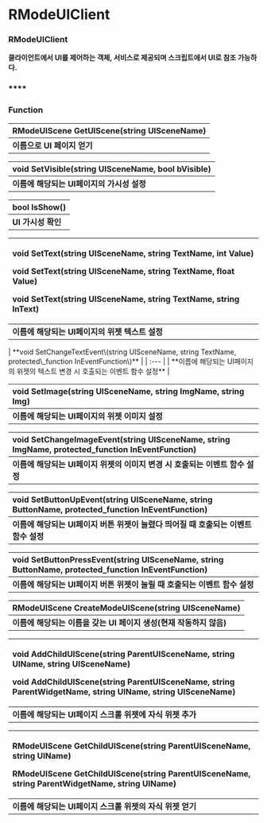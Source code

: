 # RModeUIClient

### **RModeUIClient**

**클라이언트에서 UI를 제어하는 객체, 서비스로 제공되며 스크립트에서 UI로 참조 가능하다.**

### \*\*\*\*

### **Function**

| **RModeUIScene GetUIScene\(string UISceneName\)** |
| :--- |
| **이름으로 UI 페이지 얻기** |

|  **void SetVisible\(string UISceneName, bool bVisible\)** |
| :--- |
|  **이름에 해당되는 UI페이지의 가시성 설정** |

| **bool IsShow\(\)** |
| :--- |
| **UI 가시성 확인** |

<table>
  <thead>
    <tr>
      <th style="text-align:left">
        <p><b>void SetText(string UISceneName, string TextName, int Value)</b>
        </p>
        <p><b>void SetText(string UISceneName, string TextName, float Value)</b>
        </p>
        <p><b>void SetText(string UISceneName, string TextName, string InText)</b>
        </p>
      </th>
    </tr>
  </thead>
  <tbody>
    <tr>
      <td style="text-align:left"><b>&#xC774;&#xB984;&#xC5D0; &#xD574;&#xB2F9;&#xB418;&#xB294; UI&#xD398;&#xC774;&#xC9C0;&#xC758; &#xC704;&#xC82F; &#xD14D;&#xC2A4;&#xD2B8; &#xC124;&#xC815;</b>
      </td>
    </tr>
  </tbody>
</table>| **void SetChangeTextEvent\(string UISceneName, string TextName, protected\_function InEventFunction\)** |
| :--- |
| **이름에 해당되는 UI페이지의 위젯의 텍스트 변경 시 호출되는 이벤트 함수 설정** |

| **void SetImage\(string UISceneName, string ImgName, string Img\)** |
| :--- |
| **이름에 해당되는 UI페이지의 위젯 이미지 설정** |

| **void SetChangeImageEvent\(string UISceneName, string ImgName, protected\_function InEventFunction\)** |
| :--- |
| **이름에 해당되는 UI페이지 위젯의 이미지 변경 시 호출되는 이벤트 함수 설정** |

|  **void SetButtonUpEvent\(string UISceneName, string ButtonName, protected\_function InEventFunction\)** |
| :--- |
| **이름에 해당되는 UI페이지 버튼 위젯이 눌렸다 띄어질 때 호출되는 이벤트 함수 설정** |

| **void SetButtonPressEvent\(string UISceneName, string ButtonName, protected\_function InEventFunction\)** |
| :--- |
| **이름에 해당되는 UI페이지 버튼 위젯이 눌릴 때 호출되는 이벤트 함수 설정** |

| **RModeUIScene CreateModeUIScene\(string UISceneName\)** |
| :--- |
| **이름에 해당되는 이름을 갖는 UI 페이지 생성\(현재 작동하지 않음\)** |

<table>
  <thead>
    <tr>
      <th style="text-align:left">
        <p><b>void AddChildUIScene(string ParentUISceneName, string UIName, string UISceneName)</b>
        </p>
        <p><b>void AddChildUIScene(string ParentUISceneName, string ParentWidgetName, string UIName, string UISceneName)</b>
        </p>
      </th>
    </tr>
  </thead>
  <tbody>
    <tr>
      <td style="text-align:left"><b>&#xC774;&#xB984;&#xC5D0; &#xD574;&#xB2F9;&#xB418;&#xB294; UI&#xD398;&#xC774;&#xC9C0; &#xC2A4;&#xD06C;&#xB864; &#xC704;&#xC82F;&#xC5D0; &#xC790;&#xC2DD; &#xC704;&#xC82F; &#xCD94;&#xAC00;</b>
      </td>
    </tr>
  </tbody>
</table><table>
  <thead>
    <tr>
      <th style="text-align:left">
        <p><b>RModeUIScene GetChildUIScene(string ParentUISceneName, string UIName)</b>
        </p>
        <p><b>RModeUIScene GetChildUIScene(string ParentUISceneName, string ParentWidgetName, string UIName)</b>
        </p>
      </th>
    </tr>
  </thead>
  <tbody>
    <tr>
      <td style="text-align:left"><b>&#xC774;&#xB984;&#xC5D0; &#xD574;&#xB2F9;&#xB418;&#xB294; UI&#xD398;&#xC774;&#xC9C0; &#xC2A4;&#xD06C;&#xB864; &#xC704;&#xC82F;&#xC758; &#xC790;&#xC2DD; &#xC704;&#xC82F; &#xC5BB;&#xAE30;</b>
      </td>
    </tr>
  </tbody>
</table>